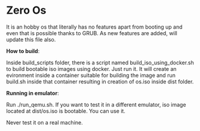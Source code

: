 # Zero Os

It is an hobby os that literally has no features apart from booting up and even that is possible thanks to GRUB.
As new features are added, will update this file also.

**How to build**:

Inside build_scripts folder, there is a script named build_iso_using_docker.sh to build bootable iso images using docker. Just run it.
It will create an evironment inside a container suitable for building the image and run build.sh inside that container resulting in creation of os.iso inside dist folder.

**Running in emulator**:

 Run ./run_qemu.sh. If you want to test it in a different emulator, iso image located at dist/os.iso is bootable. You can use it.
 
 Never test it on a real machine.
 
